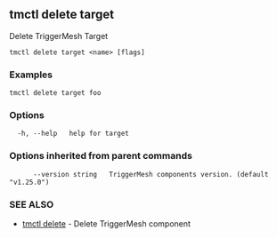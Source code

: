 ## tmctl delete target

Delete TriggerMesh Target

```
tmctl delete target <name> [flags]
```

### Examples

```
tmctl delete target foo
```

### Options

```
  -h, --help   help for target
```

### Options inherited from parent commands

```
      --version string   TriggerMesh components version. (default "v1.25.0")
```

### SEE ALSO

* [tmctl delete](tmctl_delete.md)	 - Delete TriggerMesh component

